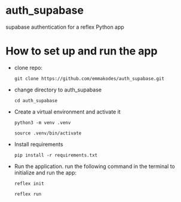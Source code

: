 # auth_supabase
supabase authentication for a reflex Python app

# How to set up and run the app

- clone repo:
  
  `git clone https://github.com/emmakodes/auth_supabase.git`

- change directory to auth_supabase

  `cd auth_supabase`

- Create a virtual environment and activate it
  
  `python3 -m venv .venv`

  `source .venv/bin/activate`

- Install requirements

  `pip install -r requirements.txt`

- Run the application.
  run the following command in the terminal to initialize and run the app:


  `reflex init`

  `reflex run`
